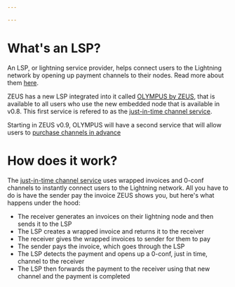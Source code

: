 ```yaml
---

---
```


# What's an LSP?

An LSP, or lightning service provider, helps connect users to the Lightning network by opening up payment channels to their nodes. Read more about them [here](https://medium.com/breez-technology/envisioning-lsps-in-the-lightning-economy-832b45871992).

ZEUS has a new LSP integrated into it called [OLYMPUS by ZEUS](https://amboss.space/node/031b301307574bbe9b9ac7b79cbe1700e31e544513eae0b5d7497483083f99e581), that is available to all users who use the new embedded node that is available in v0.8. This first service is refered to as the [just-in-time channel service](/lsp/api/flow).

Starting in ZEUS v0.9, OLYMPUS will have a second service that will allow users to [purchase channels in advance](/lsp/api/lsps1)

# How does it work?

The [just-in-time channel service](/lsp/api/flow) uses wrapped invoices and 0-conf channels to instantly connect users to the Lightning network. All you have to do is have the sender pay the invoice ZEUS shows you, but here's what happens under the hood:

- The receiver generates an invoices on their lightning node and then sends it to the LSP
- The LSP creates a wrapped invoice and returns it to the receiver
- The receiver gives the wrapped invoices to sender for them to pay
- The sender pays the invoice, which goes through the LSP
- The LSP detects the payment and opens up a 0-conf, just in time, channel to the receiver
- The LSP then forwards the payment to the receiver using that new channel and the payment is completed